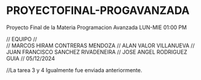 # PROYECTOFINAL-PROGAVANZADA
Proyecto Final de la Materia Programacion Avanzada LUN-MIE 01:00 PM

// EQUIPO 
//  
// MARCOS HIRAM CONTRERAS MENDOZA
// ALAN VALOR VILLANUEVA
// JUAN FRANCISCO SANCHEZ RIVADENEIRA
// JOSE ANGEL RODRIGUEZ GUIA
// 05/12/2024

//La tarea 3 y 4 Igualmente fue enviada anteriormente.
